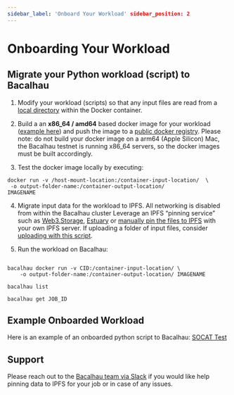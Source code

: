 ```yaml
---
sidebar_label: 'Onboard Your Workload' sidebar_position: 2
---
```



# Onboarding Your Workload

## Migrate your Python workload (script) to Bacalhau

1. Modify your workload (scripts) so that any input files are read from a [local directory](https://docs.bacalhau.org/about-bacalhau/architecture#input--output-volumes) within the Docker container.

2. Build a an **x86_64 / amd64** based docker image for your workload ([example here](https://docs.docker.com/language/python/build-images/)) and push the image to a [public docker registry](https://codefresh.io/docs/docs/integrations/docker-registries/). Please note: do not build your docker image on a arm64 (Apple Silicon) Mac, the Bacalhau testnet is running x86_64 servers, so the docker images must be built accordingly.


3. Test the docker image locally by executing:

```
docker run -v /host-mount-location:/container-input-location/  \
 -o output-folder-name:/container-output-location/
IMAGENAME
```

4. Migrate input data for the workload to IPFS. All networking is disabled from within the Bacalhau cluster
Leverage an IPFS “pinning service” such as [Web3.Storage](https://web3.storage/account/), [Estuary](https://estuary.tech/sign-in) or [manually pin the files to IPFS](https://docs.ipfs.io/how-to/pin-files/) with your own IPFS server. If uploading a folder of input files, consider [uploading with this script](https://web3.storage/docs/#create-the-upload-script).

5. Run the workload on Bacalhau:

```

bacalhau docker run -v CID:/container-input-location/ \
    -o output-folder-name:/container-output-location/ IMAGENAME

bacalhau list 

bacalhau get JOB_ID
```

## Example Onboarded Workload
Here is an example of an onboarded python script to Bacalhau: [SOCAT Test](https://github.com/wesfloyd/bacalhau_socat_test)


## Support

Please reach out to the [Bacalhau team via Slack](https://filecoinproject.slack.com/archives/C02RLM3JHUY) if you would like help pinning data to IPFS for your job or in case of any issues.
